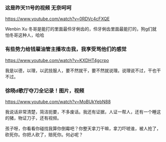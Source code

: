 ### 这是昨天11号的视频 无奈呵呵
https://www.youtube.com/watch?v=0RDVc4cFXQE

Wenbin Xu
冬哥是能打的里面最伶牙俐齿的，伶牙俐齿里面最能打的，狗g们就怕冬哥这种人，哈哈

### 有些势力给钱雇油管主播攻击我，我享受骂他们的感觉
https://www.youtube.com/watch?v=KXDHT4gcrpo

我是以德，以理，以武技服人，要不然就干，要不然就说理。说理说不过，干也干不过。

### 徐晓d歌厅夺刀全记录！图片，视频
https://www.youtube.com/watch?v=MoBUkYebN88

我说话非常清楚，简洁扼要，不多废话。我还有证据，人证一帮人，还有一个睡这的猪，物证刀子，还有视频。

孩子呀，你看看你碰找我算你倒霉吧？你整天拿刀干嘛，拿刀吓唬谁，被人抢了，砍死你。你把人砍了，赔死你。何必呢？
